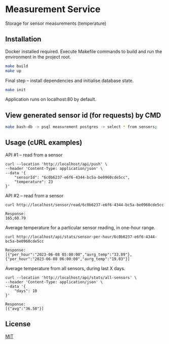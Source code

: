 # Measurement Service

Storage for sensor measurements (temperature)

## Installation

Docker installed required. Execute Makefile commands to build and run the environment in the project root.

```bash
make build
make up
```
Final step – install dependencies and initialise database state.

```bash
make init
```
Application runs on localhost:80 by default.

## View generated sensor id (for requests) by CMD
```bash
make bash-db -> psql measurement postgres -> select * from sensors;
```

## Usage (cURL examples)
API #1 – read from a sensor
```
curl --location 'http://localhost/api/push' \
--header 'Content-Type: application/json' \
--data '{
    "sensorId": "6c0b6237-e6f6-4344-bc5a-be0960cde5cc",
    "temperature": 23
}'
```

API #2 – read from a sensor
```
curl http://localhost/sensor/read/6c0b6237-e6f6-4344-bc5a-be0960cde5cc

Response:
165;60.79
```

Average temperature for a particular sensor reading, in one-hour range.

```
curl http://localhost/api/stats/sensor-per-hour/6c0b6237-e6f6-4344-bc5a-be0960cde5cc

Response:
[{"per_hour":"2023-06-08 05:00:00","avrg_temp":"33.89"},{"per_hour":"2023-06-08 06:00:00","avrg_temp":"19.03"}]

```
Average temperature from all sensors, during last X days.

```
curl --location 'http://localhost/api/stats/all-sensors' \
--header 'Content-Type: application/json' \
--data '{
    "days": 10
}'

Response:
[{"avg":"36.58"}]

```



## License

[MIT](https://choosealicense.com/licenses/mit/)